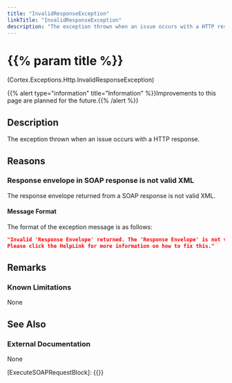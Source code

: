 ```yaml
---
title: "InvalidResponseException"
linkTitle: "InvalidResponseException"
description: "The exception thrown when an issue occurs with a HTTP response."
---
```


# {{% param title %}}

<p class="namespace">(Cortex.Exceptions.Http.InvalidResponseException)</p>
{{% alert type="information" title="Information" %}}Improvements to this page are planned for the future.{{% /alert %}}

## Description

The exception thrown when an issue occurs with a HTTP response.

## Reasons

### Response envelope in SOAP response is not valid XML

The response envelope returned from a SOAP response is not valid XML.

#### Message Format

The format of the exception message is as follows:

```json
"Invalid 'Response Envelope' returned. The 'Response Envelope' is not valid XML.
Please click the HelpLink for more information on how to fix this."
```

## Remarks

### Known Limitations

None

## See Also

### External Documentation

None

[ExecuteSOAPRequestBlock]: {{<url path="Cortex.Reference.Blocks.Http.ExecuteSoapRequest.ExecuteSoapRequest.MainDoc">}}